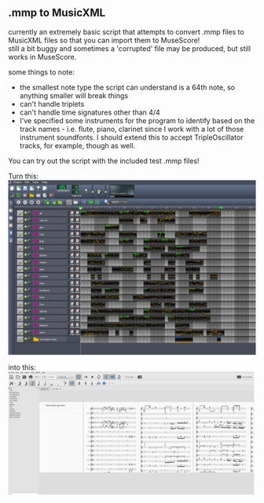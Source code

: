 ## .mmp to MusicXML    
currently an extremely basic script that attempts to convert .mmp files to MusicXML files so that you can import them to MuseScore!    
still a bit buggy and sometimes a 'corrupted' file may be produced, but still works in MuseScore.     
    
some things to note:    
- the smallest note type the script can understand is a 64th note, so anything smaller will break things 
- can't handle triplets 
- can't handle time signatures other than 4/4
- I've specified some instruments for the program to identify based on the track names - i.e. flute, piano, clarinet since I work with a lot of those instrument soundfonts. I should extend this to accept TripleOscillator tracks, for example, though as well.    
    
You can try out the script with the included test .mmp files!    
    
Turn this:    
![lmms .mmp project](lmms.png)    
    
into this:    
![musicxml file from .mmp into MuseScore](musescore.png)    


